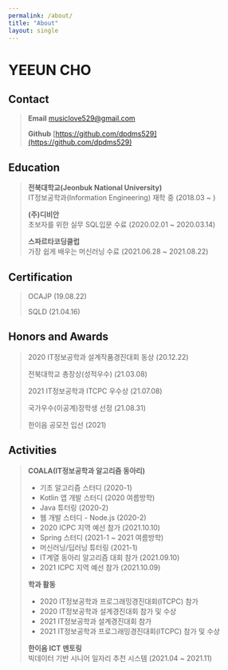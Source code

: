 ```yaml
---
permalink: /about/
title: "About"
layout: single
---
```


# YEEUN CHO
## Contact
> __Email__ musiclove529@gmail.com  
> 
> __Github__ [https://github.com/dpdms529](https://github.com/dpdms529)  
  
## Education
> __전북대학교(Jeonbuk National University)__  
> IT정보공학과(Information Engineering) 재학 중 (2018.03 ~ )  
> 
> __(주)디비안__  
> 초보자를 위한 실무 SQL입문 수료 (2020.02.01 ~ 2020.03.14)  
> 
> __스파르타코딩클럽__  
> 가장 쉽게 배우는 머신러닝 수료 (2021.06.28 ~ 2021.08.22)  
    
## Certification
> OCAJP (19.08.22)  
> 
> SQLD (21.04.16)  
  
## Honors and Awards
> 2020 IT정보공학과 설계작품경진대회 동상 (20.12.22)  
> 
> 전북대학교 총장상(성적우수) (21.03.08)  
> 
> 2021 IT정보공학과 ITCPC 우수상 (21.07.08)  
> 
> 국가우수(이공계)장학생 선정 (21.08.31)  
> 
> 한이음 공모전 입선 (2021)  
  
## Activities
> __COALA(IT정보공학과 알고리즘 동아리)__
> - 기초 알고리즘 스터디 (2020-1)  
> - Kotlin 앱 개발 스터디 (2020 여름방학)  
> - Java 튜터링 (2020-2)  
> - 웹 개발 스터디 - Node.js (2020-2)  
> - 2020 ICPC 지역 예선 참가 (2021.10.10)
> - Spring 스터디 (2021-1 ~ 2021 여름방학)  
> - 머신러닝/딥러닝 튜터링 (2021-1)  
> - IT계열 동아리 알고리즘 대회 참가 (2021.09.10)
> - 2021 ICPC 지역 예선 참가 (2021.10.09)
> 
> __학과 활동__
> - 2020 IT정보공학과 프로그래밍경진대회(ITCPC) 참가
> - 2020 IT정보공학과 설계경진대회 참가 및 수상
> - 2021 IT정보공학과 설계경진대회 참가
> - 2021 IT정보공학과 프로그래밍경진대회(ITCPC) 참가 및 수상
> 
> __한이음 ICT 멘토링__  
> 빅데이터 기반 시니어 일자리 추천 시스템 (2021.04 ~ 2021.11)  
